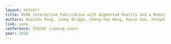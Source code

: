 ```yaml
---
layout: default
title: RoMA Interactive Fabrication with Augmented Reality and a Robotic 3D Printer
authors: Huaishu Peng, Jimmy Briggs, Cheng-Yao Wang, Kevin Guo, Joseph T. Kider Jr., Stefanie Mueller, Patrick Baudisch, François Guimbretière
link: none
conference: SIGCHI (coming soon)
year: 2018
---
```


